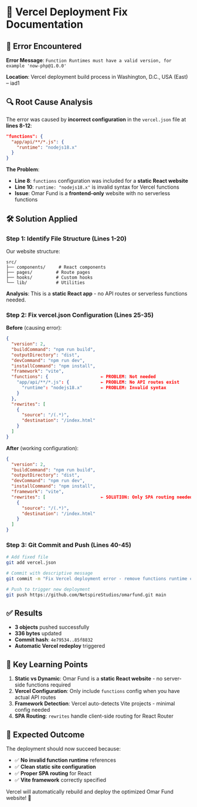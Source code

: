 # 🚀 Vercel Deployment Fix Documentation

## 🚨 Error Encountered
**Error Message**: `Function Runtimes must have a valid version, for example 'now-php@1.0.0'`

**Location**: Vercel deployment build process in Washington, D.C., USA (East) – iad1

## 🔍 Root Cause Analysis
The error was caused by **incorrect configuration** in the `vercel.json` file at **lines 8-12**:

```json
"functions": {
  "app/api/**/*.js": {
    "runtime": "nodejs18.x"
  }
}
```

**The Problem**: 
- **Line 8**: `functions` configuration was included for a **static React website**
- **Line 10**: `runtime: "nodejs18.x"` is invalid syntax for Vercel functions
- **Issue**: Omar Fund is a **frontend-only** website with no serverless functions

## 🛠️ Solution Applied

### Step 1: Identify File Structure (Lines 1-20)
Our website structure:
```
src/
├── components/     # React components
├── pages/         # Route pages  
├── hooks/         # Custom hooks
└── lib/           # Utilities
```
**Analysis**: This is a **static React app** - no API routes or serverless functions needed.

### Step 2: Fix vercel.json Configuration (Lines 25-35)
**Before** (causing error):
```json
{
  "version": 2,
  "buildCommand": "npm run build",
  "outputDirectory": "dist",
  "devCommand": "npm run dev", 
  "installCommand": "npm install",
  "framework": "vite",
  "functions": {                    ← PROBLEM: Not needed
    "app/api/**/*.js": {            ← PROBLEM: No API routes exist
      "runtime": "nodejs18.x"       ← PROBLEM: Invalid syntax
    }
  },
  "rewrites": [
    {
      "source": "/(.*)",
      "destination": "/index.html"
    }
  ]
}
```

**After** (working configuration):
```json
{
  "version": 2,
  "buildCommand": "npm run build",
  "outputDirectory": "dist", 
  "devCommand": "npm run dev",
  "installCommand": "npm install",
  "framework": "vite",
  "rewrites": [                     ← SOLUTION: Only SPA routing needed
    {
      "source": "/(.*)",
      "destination": "/index.html"
    }
  ]
}
```

### Step 3: Git Commit and Push (Lines 40-45)
```bash
# Add fixed file
git add vercel.json

# Commit with descriptive message  
git commit -m "Fix Vercel deployment error - remove functions runtime config for static site"

# Push to trigger new deployment
git push https://github.com/NetspireStudios/omarfund.git main
```

## ✅ Results
- **3 objects** pushed successfully
- **336 bytes** updated  
- **Commit hash**: `4e79534..85f8832`
- **Automatic Vercel redeploy** triggered

## 🎯 Key Learning Points
1. **Static vs Dynamic**: Omar Fund is a **static React website** - no server-side functions required
2. **Vercel Configuration**: Only include `functions` config when you have actual API routes
3. **Framework Detection**: Vercel auto-detects Vite projects - minimal config needed
4. **SPA Routing**: `rewrites` handle client-side routing for React Router

## 🚀 Expected Outcome
The deployment should now succeed because:
- ✅ **No invalid function runtime** references
- ✅ **Clean static site configuration**  
- ✅ **Proper SPA routing** for React
- ✅ **Vite framework** correctly specified

Vercel will automatically rebuild and deploy the optimized Omar Fund website! 🎉 
